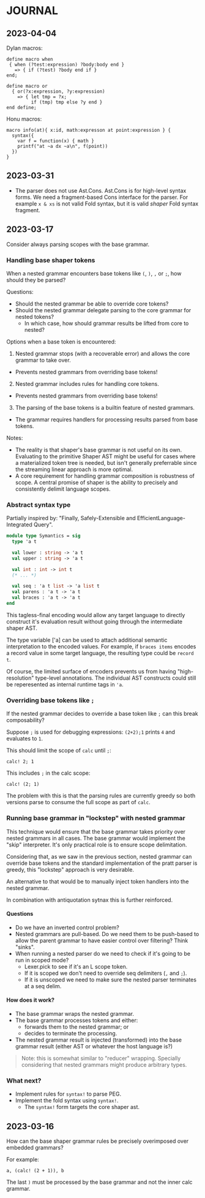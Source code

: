 # JOURNAL

## 2023-04-04

Dylan macros:
```
define macro when
 { when (?test:expression) ?body:body end }
   => { if (?test) ?body end if }
end;

define macro or
  { or(?x:expression, ?y:expression)
    => { let tmp = ?x;
         if (tmp) tmp else ?y end }
end define;
```

Honu macros:
```
macro info(at){ x:id, math:expresson at point:expression } {
  syntax({
    var f = function(x) { math }
    printf("at ~a dx ~a\n", f(point))
  })
}
```

## 2023-03-31

- The parser does not use Ast.Cons. Ast.Cons is for high-level syntax forms. We need a fragment-based Cons interface for the parser. For example `x & xs` is not valid Fold syntax, but it is valid _shaper_ Fold syntax fragment.

## 2023-03-17

Consider always parsing scopes with the base grammar.

### Handling base shaper tokens

When a nested grammar encounters base tokens like `(`, `)`, `,` or `;`, how should they be parsed?

Questions:
- Should the nested grammar be able to override core tokens?
- Should the nested grammar delegate parsing to the core grammar for nested tokens?
  - In which case, how should grammar results be lifted from core to nested?


Options when a base token is encountered:
1. Nested grammar stops (with a recoverable error) and allows the core grammar to take over.
  - Prevents nested grammars from overriding base tokens!
2. Nested grammar includes rules for handling core tokens.
  - Prevents nested grammars from overriding base tokens!
3. The parsing of the base tokens is a builtin feature of nested grammars.
  - The grammar requires handlers for processing results parsed from base tokens.

Notes:
- The reality is that shaper's base grammar is not useful on its own. Evaluating to the primitive Shaper AST might be useful for cases where a materialized token tree is needed, but isn't generally preferrable since the streaming linear approach is more optimal.
- A core requirement for handling grammar composition is robustness of scope. A central promise of shaper is the ability to precisely and consistently delimit language scopes.


### Abstract syntax type

Partially inspired by: "Finally, Safely-Extensible and EfficientLanguage-Integrated Query".

```ocaml
module type Symantics = sig
  type 'a t

  val lower : string -> 'a t
  val upper : string -> 'a t

  val int : int -> int t
  (* ... *)

  val seq : 'a t list -> 'a list t
  val parens : 'a t -> 'a t
  val braces : 'a t -> 'a t
end
```

This tagless-final encoding would allow any target language to directly construct it's evaluation result without going through the intermediate shaper AST.

The type variable ['a] can be used to attach additional semantic interpretation to the encoded values. For example, if `braces items` encodes a record value in some target language, the resulting type could be `record t`.

Of course, the limited surface of encoders prevents us from having "high-resolution" type-level annotations. The individual AST constructs could still be reperesented as internal runtime tags in `'a`.


### Overriding base tokens like `;`

If the nested grammar decides to override a base token like `;` can this break composability?

Suppose `;` is used for debugging expressions: `(2+2);1` prints `4` and evaluates to `1`.

This should limit the scope of `calc` until `;`:
```
calc! 2; 1
```

This includes `;` in the calc scope:
```
calc! (2; 1)
```

The problem with this is that the parsing rules are currently greedy so both versions parse to consume the full scope as part of `calc`.


### Running base grammar in "lockstep" with nested grammar

This technique would ensure that the base grammar takes priority over nested grammars in all cases. The base grammar would implement the "skip" interpreter. It's only practical role is to ensure scope delimitation.

Considering that, as we saw in the previous section, nested grammar can override base tokens and the standard implementation of the pratt parser is greedy, this "lockstep" approach is very desirable.

An alternative to that would be to manually inject token handlers into the nested grammar.

In combination with antiquotation sytnax this is further reinforced.

#### Questions

- Do we have an inverted control problem?
- Nested grammars are pull-based. Do we need them to be push-based to allow the parent grammar to have easier control over filtering? Think "sinks".
- When running a nested parser do we need to check if it's going to be run in scoped mode?
  - Lexer.pick to see if it's an L scope token.
  - If it is scoped we don't need to override seq delimiters (`,` and `;`).
  - If it is unscoped we need to make sure the nested parser terminates at a seq delim.


#### How does it work?

- The base grammar wraps the nested grammar.
- The base grammar processes tokens and either:
  - forwards them to the nested grammar; or
  - decides to terminate the processing.
- The nested grammar result is injected (transformed) into the base grammar result (either AST or whatever the host language is?)

> Note: this is somewhat similar to "reducer" wrapping. Specially considering that nested grammars might produce arbitrary types.


### What next?

- Implement rules for `syntax!` to parse PEG.
- Implement the fold syntax using `syntax!`.
  - The `syntax!` form targets the core shaper ast.


## 2023-03-16

How can the base shaper grammar rules be precisely overimposed over embedded grammars?

For example:

```
a, (calc! (2 + 1)), b
```

The last `)` must be processed by the base grammar and not the inner calc grammar.
